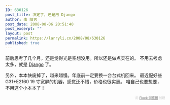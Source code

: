 ```yaml
---
ID: 630126
post_title: 决定了，还是用 Django
author: 南 靖男
post_date: 2008-08-06 20:51:40
post_excerpt: ""
layout: post
permalink: https://larryli.cn/2008/08/630126
published: true
---
```

前后思考了几个月，还是觉得光是空想没用。所以还是做点实在的。
不用去考虑太多，就是 <a href="http://www.djangoproject.com/">Django</a> 了。

另外，本本快废掉了，越来越慢。年底前一定要换一台台式机回来。
最近配好些 G31+E2160 19 寸宽屏的机器，感觉还不错，价格也很实惠。
咱自己也要想要，不用这个小本本了！
   <div class="flockcredit" style="text-align: right; color: #CCC; font-size: x-small;">用 <a href="http://www.flock.com/blogged-with-flock" style="color: #999; font-weight: bold;" target="_new" title="Flock Browser">Flock 浏览器</a> 创建</div>